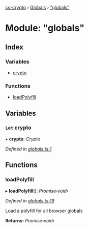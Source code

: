 [cs-crypto](../README.md) › [Globals](../globals.md) › ["globals"](_globals_.md)

# Module: "globals"

## Index

### Variables

* [crypto](_globals_.md#let-crypto)

### Functions

* [loadPolyfill](_globals_.md#loadpolyfill)

## Variables

### `Let` crypto

• **crypto**: *Crypto*

*Defined in [globals.ts:1](https://github.com/very-amused/CS-crypto/blob/e079b99/src/globals.ts#L1)*

## Functions

###  loadPolyfill

▸ **loadPolyfill**(): *Promise‹void›*

*Defined in [globals.ts:19](https://github.com/very-amused/CS-crypto/blob/e079b99/src/globals.ts#L19)*

Load a polyfill for all browser globals

**Returns:** *Promise‹void›*
